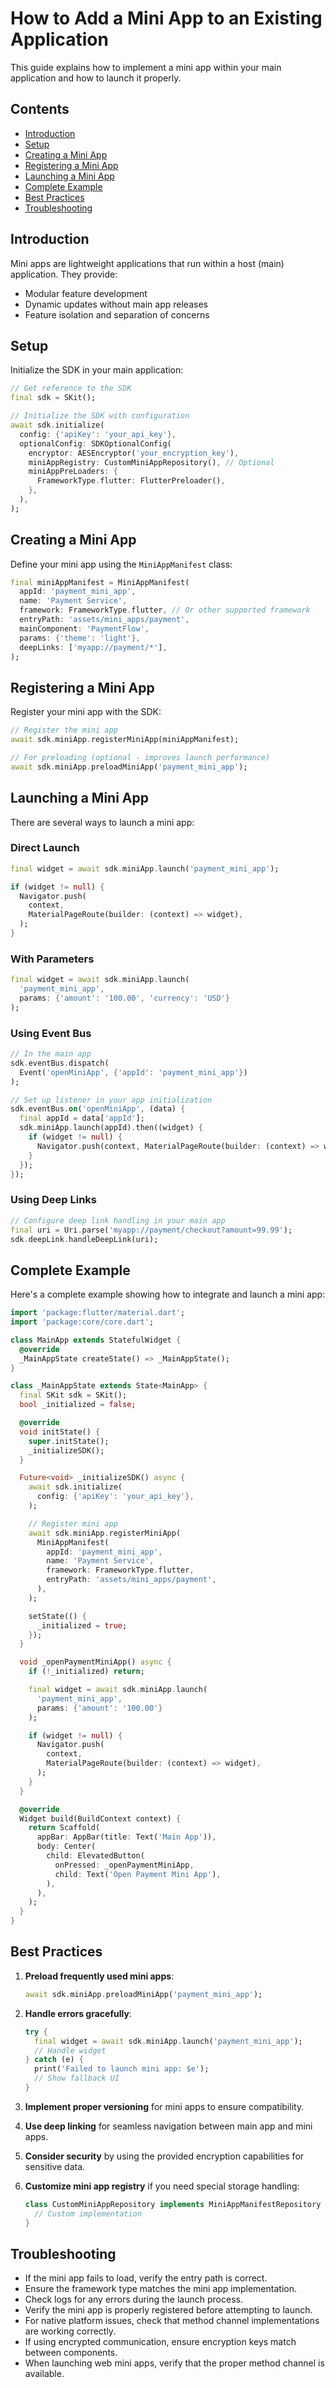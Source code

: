 # How to Add a Mini App to an Existing Application

This guide explains how to implement a mini app within your main application and how to launch it properly.

## Contents
- [Introduction](#introduction)
- [Setup](#setup)
- [Creating a Mini App](#creating-a-mini-app)
- [Registering a Mini App](#registering-a-mini-app)
- [Launching a Mini App](#launching-a-mini-app)
- [Complete Example](#complete-example)
- [Best Practices](#best-practices)
- [Troubleshooting](#troubleshooting)

## Introduction

Mini apps are lightweight applications that run within a host (main) application. They provide:
- Modular feature development
- Dynamic updates without main app releases
- Feature isolation and separation of concerns

## Setup

Initialize the SDK in your main application:

```dart
// Get reference to the SDK
final sdk = SKit();

// Initialize the SDK with configuration
await sdk.initialize(
  config: {'apiKey': 'your_api_key'},
  optionalConfig: SDKOptionalConfig(
    encryptor: AESEncryptor('your_encryption_key'),
    miniAppRegistry: CustomMiniAppRepository(), // Optional
    miniAppPreLoaders: {
      FrameworkType.flutter: FlutterPreloader(),
    },
  ),
);
```

## Creating a Mini App

Define your mini app using the `MiniAppManifest` class:

```dart
final miniAppManifest = MiniAppManifest(
  appId: 'payment_mini_app',
  name: 'Payment Service',
  framework: FrameworkType.flutter, // Or other supported framework
  entryPath: 'assets/mini_apps/payment',
  mainComponent: 'PaymentFlow',
  params: {'theme': 'light'},
  deepLinks: ['myapp://payment/*'],
);
```

## Registering a Mini App

Register your mini app with the SDK:

```dart
// Register the mini app
await sdk.miniApp.registerMiniApp(miniAppManifest);

// For preloading (optional - improves launch performance)
await sdk.miniApp.preloadMiniApp('payment_mini_app');
```

## Launching a Mini App

There are several ways to launch a mini app:

### Direct Launch

```dart
final widget = await sdk.miniApp.launch('payment_mini_app');

if (widget != null) {
  Navigator.push(
    context,
    MaterialPageRoute(builder: (context) => widget),
  );
}
```

### With Parameters

```dart
final widget = await sdk.miniApp.launch(
  'payment_mini_app',
  params: {'amount': '100.00', 'currency': 'USD'}
);
```

### Using Event Bus

```dart
// In the main app
sdk.eventBus.dispatch(
  Event('openMiniApp', {'appId': 'payment_mini_app'})
);

// Set up listener in your app initialization
sdk.eventBus.on('openMiniApp', (data) {
  final appId = data['appId'];
  sdk.miniApp.launch(appId).then((widget) {
    if (widget != null) {
      Navigator.push(context, MaterialPageRoute(builder: (context) => widget));
    }
  });
});
```

### Using Deep Links

```dart
// Configure deep link handling in your main app
final uri = Uri.parse('myapp://payment/checkout?amount=99.99');
sdk.deepLink.handleDeepLink(uri);
```

## Complete Example

Here's a complete example showing how to integrate and launch a mini app:

```dart
import 'package:flutter/material.dart';
import 'package:core/core.dart';

class MainApp extends StatefulWidget {
  @override
  _MainAppState createState() => _MainAppState();
}

class _MainAppState extends State<MainApp> {
  final SKit sdk = SKit();
  bool _initialized = false;

  @override
  void initState() {
    super.initState();
    _initializeSDK();
  }

  Future<void> _initializeSDK() async {
    await sdk.initialize(
      config: {'apiKey': 'your_api_key'},
    );

    // Register mini app
    await sdk.miniApp.registerMiniApp(
      MiniAppManifest(
        appId: 'payment_mini_app',
        name: 'Payment Service',
        framework: FrameworkType.flutter,
        entryPath: 'assets/mini_apps/payment',
      ),
    );

    setState(() {
      _initialized = true;
    });
  }

  void _openPaymentMiniApp() async {
    if (!_initialized) return;

    final widget = await sdk.miniApp.launch(
      'payment_mini_app',
      params: {'amount': '100.00'}
    );

    if (widget != null) {
      Navigator.push(
        context,
        MaterialPageRoute(builder: (context) => widget),
      );
    }
  }

  @override
  Widget build(BuildContext context) {
    return Scaffold(
      appBar: AppBar(title: Text('Main App')),
      body: Center(
        child: ElevatedButton(
          onPressed: _openPaymentMiniApp,
          child: Text('Open Payment Mini App'),
        ),
      ),
    );
  }
}
```

## Best Practices

1. **Preload frequently used mini apps**:
   ```dart
   await sdk.miniApp.preloadMiniApp('payment_mini_app');
   ```

2. **Handle errors gracefully**:
   ```dart
   try {
     final widget = await sdk.miniApp.launch('payment_mini_app');
     // Handle widget
   } catch (e) {
     print('Failed to launch mini app: $e');
     // Show fallback UI
   }
   ```

3. **Implement proper versioning** for mini apps to ensure compatibility.

4. **Use deep linking** for seamless navigation between main app and mini apps.

5. **Consider security** by using the provided encryption capabilities for sensitive data.

6. **Customize mini app registry** if you need special storage handling:
   ```dart
   class CustomMiniAppRepository implements MiniAppManifestRepository {
     // Custom implementation
   }
   ```

## Troubleshooting

- If the mini app fails to load, verify the entry path is correct.
- Ensure the framework type matches the mini app implementation.
- Check logs for any errors during the launch process.
- Verify the mini app is properly registered before attempting to launch.
- For native platform issues, check that method channel implementations are working correctly.
- If using encrypted communication, ensure encryption keys match between components.
- When launching web mini apps, verify that the proper method channel is available.